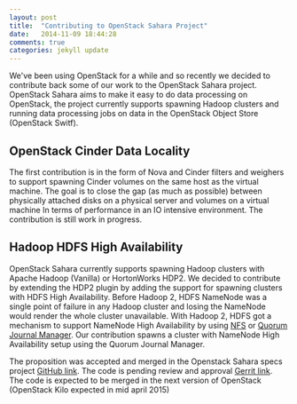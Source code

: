 ```yaml
---
layout: post
title:  "Contributing to OpenStack Sahara Project"
date:   2014-11-09 18:44:28
comments: true
categories: jekyll update
---
```


We've been using OpenStack for a while and so recently we decided to contribute back some of our work to the OpenStack Sahara project. OpenStack Sahara aims to make it easy to do data processing on OpenStack, the project currently supports spawning Hadoop clusters and running data processing jobs on data in the OpenStack Object Store (OpenStack Switf).

## OpenStack Cinder Data Locality
The first contribution is in the form of Nova and Cinder filters and weighers to support spawning Cinder volumes on the same host as the virtual machine. The goal is to close the gap (as much as possible) between physically attached disks on a physical server and volumes on a virtual machine In terms of performance in an IO intensive environment. The contribution is still work in progress.

## Hadoop HDFS High Availability
OpenStack Sahara currently supports spawning Hadoop clusters with Apache Hadoop (Vanilla) or HortonWorks HDP2. We decided to contribute by extending the HDP2 plugin by adding the support for spawning clusters with HDFS High Availability. Before Hadoop 2, HDFS NameNode was a single point of failure in any Hadoop cluster and losing the NameNode would render the whole cluster unavailable. With Hadoop 2, HDFS got a mechanism to support NameNode High Availability by using [NFS](https://hadoop.apache.org/docs/r2.3.0/hadoop-yarn/hadoop-yarn-site/HDFSHighAvailabilityWithNFS.html) or [Quorum Journal Manager](https://hadoop.apache.org/docs/r2.3.0/hadoop-yarn/hadoop-yarn-site/HDFSHighAvailabilityWithQJM.html).
Our contribution spawns a cluster with NameNode High Availability setup using the Quorum Journal Manager.

The proposition was accepted and merged in the Openstack Sahara specs project [GitHub link](https://github.com/openstack/sahara-specs/blob/master/specs/kilo/hdp-plugin-enable-hdfs-ha.rst). The code is pending review and approval [Gerrit link](https://review.openstack.org/#/c/132051/). The code is expected to be merged in the next version of OpenStack (OpenStack Kilo expected in mid april 2015)
